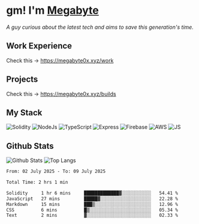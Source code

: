 # gm! I'm [Megabyte](https://megabyte0x.xyz/)

*A guy curious about the latest tech and aims to save this generation's time.*

## Work Experience

Check this -> https://megabyte0x.xyz/work

## Projects

Check this -> https://megabyte0x.xyz/builds

## My Stack

![Solidity](https://img.shields.io/badge/solidity-grey?style=for-the-badge&logo=solidity&logoColor=Green)
![NodeJs](https://img.shields.io/badge/NODE_JS-grey?style=for-the-badge&logo=nodedotjs&logoColor=Green)
![TypeScript](https://img.shields.io/badge/TS-grey?style=for-the-badge&logo=typescript&logoColor=Green)
![Express](https://img.shields.io/badge/EXPRESS-grey?style=for-the-badge&logo=EXPRESS&logoColor=Green)
![Firebase](https://img.shields.io/badge/EXPRESS-grey?style=for-the-badge&logo=EXPRESS&logoColor=Green)
![AWS](https://img.shields.io/badge/AWS-grey?style=for-the-badge&logo=amazonaws&logoColor=Yellow)
![JS](https://img.shields.io/badge/JS-grey?style=for-the-badge&logo=javascript&logoColor=Green)

## Github Stats

![Github Stats](https://github-readme-stats.vercel.app/api?username=megabyte0x&show_icons=true&theme=dark&hide_border=true&bg_color=0D1117) ![Top Langs](https://github-readme-stats.vercel.app/api/top-langs/?username=megabyte0x&layout=compact&theme=dark)

<!--START_SECTION:waka-->

```txt
From: 02 July 2025 - To: 09 July 2025

Total Time: 2 hrs 1 min

Solidity     1 hr 6 mins     █████████████▓░░░░░░░░░░░   54.41 %
JavaScript   27 mins         █████▓░░░░░░░░░░░░░░░░░░░   22.28 %
Markdown     15 mins         ███▒░░░░░░░░░░░░░░░░░░░░░   12.96 %
CSS          6 mins          █▒░░░░░░░░░░░░░░░░░░░░░░░   05.34 %
Text         2 mins          ▓░░░░░░░░░░░░░░░░░░░░░░░░   02.33 %
```

<!--END_SECTION:waka-->


